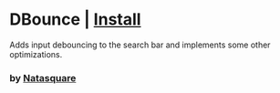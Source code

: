 # DBounce | [Install](https://raw.githubusercontent.com/InfiniteCraftCommunity/userscripts/master/userscripts/dbounce/index.user.js)

Adds input debouncing to the search bar and implements some other optimizations.

### by [Natasquare](https://nat.is-a.dev)
